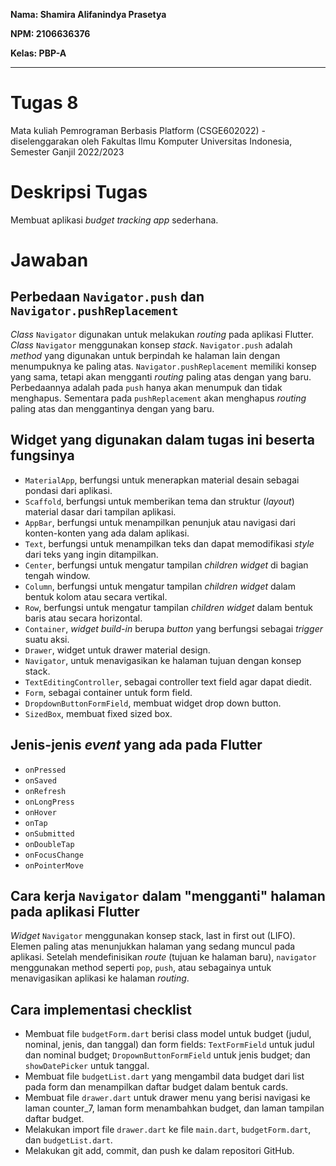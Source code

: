 __Nama: Shamira Alifanindya Prasetya__

__NPM: 2106636376__

__Kelas: PBP-A__

<hr>

# Tugas 8
Mata kuliah Pemrograman Berbasis Platform (CSGE602022) - diselenggarakan oleh Fakultas Ilmu Komputer Universitas Indonesia, Semester Ganjil 2022/2023

# Deskripsi Tugas
Membuat aplikasi _budget tracking app_ sederhana.

# Jawaban
## Perbedaan `Navigator.push` dan `Navigator.pushReplacement`

_Class_ `Navigator` digunakan untuk melakukan _routing_ pada aplikasi Flutter. _Class_ `Navigator` menggunakan konsep _stack_. `Navigator.push` adalah _method_ yang digunakan untuk berpindah ke halaman lain dengan menumpuknya ke paling atas. `Navigator.pushReplacement` memiliki konsep yang sama, tetapi akan mengganti _routing_ paling atas dengan yang baru. Perbedaannya adalah pada `push` hanya akan menumpuk dan tidak menghapus. Sementara pada `pushReplacement` akan menghapus _routing_ paling atas dan menggantinya dengan yang baru.


## Widget yang digunakan dalam tugas ini beserta fungsinya

* `MaterialApp`, berfungsi untuk menerapkan material desain sebagai pondasi dari aplikasi.
* `Scaffold`, berfungsi untuk memberikan tema dan struktur (_layout_) material dasar dari tampilan aplikasi.
* `AppBar`, berfungsi untuk menampilkan penunjuk atau navigasi dari konten-konten yang ada dalam aplikasi.
* `Text`, berfungsi untuk menampilkan teks dan dapat memodifikasi _style_ dari teks yang ingin ditampilkan.
* `Center`, berfungsi untuk mengatur tampilan _children widget_ di bagian tengah window.
* `Column`, berfungsi untuk mengatur tampilan _children widget_ dalam bentuk kolom atau secara vertikal.
* `Row`, berfungsi untuk mengatur tampilan _children widget_ dalam bentuk baris atau secara horizontal.
* `Container`, _widget build-in_ berupa _button_ yang berfungsi sebagai _trigger_ suatu aksi.
* `Drawer`, widget untuk drawer material design.
* `Navigator`, untuk menavigasikan ke halaman tujuan dengan konsep stack.
* `TextEditingController`, sebagai controller text field agar dapat diedit.
* `Form`, sebagai container untuk form field.
* `DropdownButtonFormField`, membuat widget drop down button.
* `SizedBox`, membuat fixed sized box.


## Jenis-jenis _event_ yang ada pada Flutter

* `onPressed`
* `onSaved`
* `onRefresh`
* `onLongPress`
* `onHover`
* `onTap`
* `onSubmitted`
* `onDoubleTap`
* `onFocusChange`
* `onPointerMove`


## Cara kerja `Navigator` dalam "mengganti" halaman pada aplikasi Flutter

_Widget_ `Navigator` menggunakan konsep stack, last in first out (LIFO). Elemen paling atas menunjukkan halaman yang sedang muncul pada aplikasi. Setelah mendefinisikan _route_ (tujuan ke halaman baru), `navigator` menggunakan method seperti `pop`, `push`, atau sebagainya untuk menavigasikan aplikasi ke halaman _routing_.


## Cara implementasi checklist

* Membuat file `budgetForm.dart` berisi class model untuk budget (judul, nominal, jenis, dan tanggal) dan form fields: `TextFormField` untuk judul dan nominal budget; `DropownButtonFormField` untuk jenis budget; dan `showDatePicker` untuk tanggal.
* Membuat file `budgetList.dart` yang mengambil data budget dari list pada form dan menampilkan daftar budget dalam bentuk cards.
* Membuat file `drawer.dart` untuk drawer menu yang berisi navigasi ke laman counter_7, laman form menambahkan budget, dan laman tampilan daftar budget.
* Melakukan import file `drawer.dart` ke file `main.dart`, `budgetForm.dart`, dan `budgetList.dart`.
* Melakukan git add, commit, dan push ke dalam repositori GitHub.